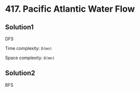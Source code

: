 # 417. Pacific Atlantic Water Flow

## Solution1

DFS

Time complexity: `O(mn)`

Space complexity: `O(mn)`

## Solution2

BFS
